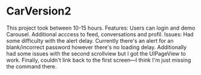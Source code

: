 CarVersion2
===========
This project took between 10-15 hours. 
Features:
Users can login and demo Carousel. Additional acccess to feed, conversations and profil.
Issues: Had some difficulty with the alert delay. Currently there's an alert for an blank/incorrect password however there's no loading delay. 
Additionally had some issues with the second scrollview but I got the UIPageView to work. Finally, couldn't link back to the first screen—I think I'm just missing the command there.
